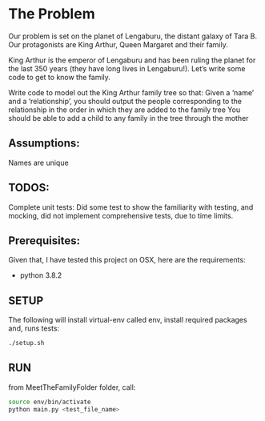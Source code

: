 # The Problem
 Our problem is set on the planet of Lengaburu, the distant galaxy of Tara B. Our protagonists are King Arthur, Queen Margaret and their family.

 King Arthur is the emperor of Lengaburu and has been ruling the planet for the last 350 years (they have long lives in Lengaburu!). Let’s write some code to get to know the family.

Write code to model out the King Arthur family tree so that:
 Given a ‘name’ and a ‘relationship’, you should output the people corresponding to the relationship
in the order in which they are added to the family tree
 You should be able to add a child to any family in the tree through the mother

## Assumptions:
Names are unique
## TODOS:
Complete unit tests: Did some test to show the familiarity with testing, and mocking, did not implement comprehensive tests, due to time limits.

## Prerequisites:
Given that, I have tested this project on OSX, here are the requirements:
 - python 3.8.2

## SETUP
The following will install virtual-env called env, install required packages and, runs tests:
```bash
./setup.sh
 ```

 ## RUN
 from MeetTheFamilyFolder folder, call:
 ```bash
 source env/bin/activate
 python main.py <test_file_name>
 ```
